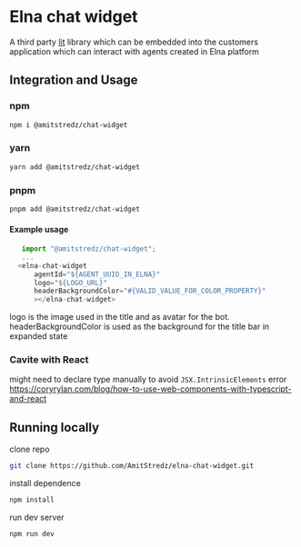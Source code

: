 # Elna chat widget

A third party [lit](https://lit.dev/) library which can be embedded into the customers application which can interact with agents created in Elna platform

## Integration and Usage
 ### npm

```bash 
npm i @amitstredz/chat-widget
```

### yarn 
```bash
yarn add @amitstredz/chat-widget
```

### pnpm
```bash 
pnpm add @amitstredz/chat-widget
```

#### Example  usage
```js
   import "@amitstredz/chat-widget";
   ...
  <elna-chat-widget
      agentId="${AGENT_UUID_IN_ELNA}"
      logo="${LOGO_URL}"
      headerBackgroundColor="#{VALID_VALUE_FOR_COLOR_PROPERTY}"
      ></elna-chat-widget>

```
logo is the image used in the title and as avatar for the bot. headerBackgroundColor is used as the background for the title bar in expanded state

### Cavite with React
might need to declare type manually to avoid `JSX.IntrinsicElements` error
https://coryrylan.com/blog/how-to-use-web-components-with-typescript-and-react

## Running locally

clone repo
```sh 
git clone https://github.com/AmitStredz/elna-chat-widget.git
```

install dependence

```bash
npm install
```

run dev server
```bash
npm run dev
```


